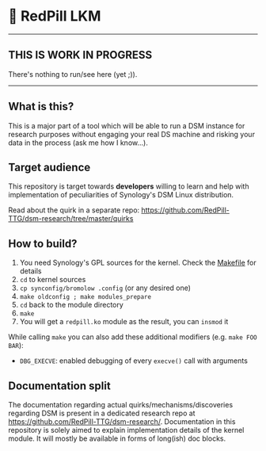 # 💊 RedPill LKM

---

## THIS IS WORK IN PROGRESS
There's nothing to run/see here (yet ;)).

---

## What is this?
This is a major part of a tool which will be able to run a DSM instance for research purposes without
engaging your real DS machine and risking your data in the process (ask me how I know...).

## Target audience
This repository is target towards **developers** willing to learn and help with implementation of peculiarities of 
Synology's DSM Linux distribution.

Read about the quirk in a separate repo: https://github.com/RedPill-TTG/dsm-research/tree/master/quirks

## How to build?
1. You need Synology's GPL sources for the kernel. Check the [Makefile](Makefile) for details
2. `cd` to kernel sources
3. `cp synconfig/bromolow .config` (or any desired one)
4. `make oldconfig ; make modules_prepare`
5. `cd` back to the module directory
5. `make`
6. You will get a `redpill.ko` module as the result, you can `insmod` it

While calling `make` you can also add these additional modifiers (e.g. `make FOO BAR`):
 - `DBG_EXECVE`: enabled debugging of every `execve()` call with arguments

## Documentation split
The documentation regarding actual quirks/mechanisms/discoveries regarding DSM is present in a dedicated research repo 
at https://github.com/RedPill-TTG/dsm-research/. Documentation in this repository is solely aimed to explain 
implementation details of the kernel module. It will mostly be available in forms of long(ish) doc blocks.
